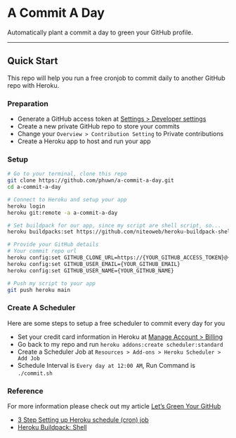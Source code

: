 # A Commit A Day

Automatically plant a commit a day to green your GitHub profile.

---

## Quick Start

This repo will help you run a free cronjob to commit daily to another GitHub repo with Heroku.

### Preparation

- Generate a GitHub access token at [Settings > Developer settings](https://github.com/settings/tokens)
- Create a new private GitHub repo to store your commits
- Change your `Overview > Contribution Setting` to Private contributions
- Create a Heroku app to host and run your app

### Setup

```sh
# Go to your terminal, clone this repo
git clone https://github.com/phuwn/a-commit-a-day.git
cd a-commit-a-day

# Connect to Heroku and setup your app
heroku login
heroku git:remote -a a-commit-a-day

# Set buildpack for our app, since my script are shell script, so...
heroku buildpacks:set https://github.com/niteoweb/heroku-buildpack-shell.git

# Provide your GitHub details
# Your commit repo url
heroku config:set GITHUB_CLONE_URL=https://{YOUR_GITHUB_ACCESS_TOKEN}@{YOUR_GITHUB_REPO}
heroku config:set GITHUB_USER_EMAIL={YOUR_GITHUB_EMAIL}
heroku config:set GITHUB_USER_NAME={YOUR_GITHUB_NAME}

# Push my script to your app
git push heroku main
```

### Create A Scheduler

Here are some steps to setup a free scheduler to commit every day for you

- Set your credit card information in Heroku at [Manage Account > Billing](https://dashboard.heroku.com/account/billing)
- Go back to my repo and run `heroku addons:create scheduler:standard`
- Create a Scheduler Job at `Resources > Add-ons > Heroku Scheduler > Add Job`
- Schedule Interval is `Every day at 12:00 AM`, Run Command is `./commit.sh`

### Reference

For more information please check out my article [Let’s Green Your GitHub](https://phuwn.medium.com/lets-green-your-github-e7618122dc2)

- [3 Step Setting up Heroku schedule (cron) job](https://hackernoon.com/3-step-setting-up-heroku-schedule-cron-job-example-tutorial-set-up-node-dyno-14d1d8ccfe4f)
- [Heroku Buildpack: Shell](https://elements.heroku.com/buildpacks/niteoweb/heroku-buildpack-shell)
